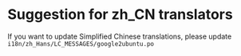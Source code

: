 Suggestion for zh_CN translators
================================

If you want to update Simplified Chinese translations, please update `i18n/zh_Hans/LC_MESSAGES/google2ubuntu.po`
